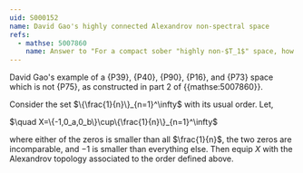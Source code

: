 ```yaml
---
uid: S000152
name: David Gao's highly connected Alexandrov non-spectral space
refs:
  - mathse: 5007860
    name: Answer to "For a compact sober "highly non-$T_1$" space, how much "highly connectedness" is needed to imply it's a spectral space?"
---
```


David Gao's example of a {P39}, {P40}, {P90}, {P16}, and {P73} space which is not {P75}, as constructed in part 2 of {{mathse:5007860}}.

Consider the set $\{\frac{1}{n}\}_{n=1}^\infty$ with its usual order. Let,

$\quad X=\{-1,0_a,0_b\}\cup\{\frac{1}{n}\}_{n=1}^\infty$

where either of the zeros is smaller than all $\frac{1}{n}$, the two zeros are incomparable, and $-1$ is smaller than everything else. Then equip $X$ with the Alexandrov topology associated to the order defined above.
